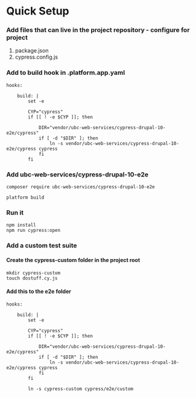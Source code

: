 # Quick Setup

### Add files that can live in the project repository - configure for project

1. package.json
2. cypress.config.js

### Add to build hook in .platform.app.yaml

```
hooks:

    build: |
        set -e

        CYP="cypress"
        if [[ ! -e $CYP ]]; then

            DIR="vendor/ubc-web-services/cypress-drupal-10-e2e/cypress"
            if [ -d "$DIR" ]; then
                ln -s vendor/ubc-web-services/cypress-drupal-10-e2e/cypress cypress
            fi
        fi
```

### Add ubc-web-services/cypress-drupal-10-e2e

```
composer require ubc-web-services/cypress-drupal-10-e2e

platform build
```

### Run it
```
npm install
npm run cypress:open
```

### Add a custom test suite
#### Create the cypress-custom folder in the project root

```
mkdir cypress-custom
touch dostuff.cy.js
```
#### Add this to the e2e folder
```
hooks:

    build: |
        set -e

        CYP="cypress"
        if [[ ! -e $CYP ]]; then

            DIR="vendor/ubc-web-services/cypress-drupal-10-e2e/cypress"
            if [ -d "$DIR" ]; then
                ln -s vendor/ubc-web-services/cypress-drupal-10-e2e/cypress cypress
            fi
        fi

        ln -s cypress-custom cypress/e2e/custom
```

